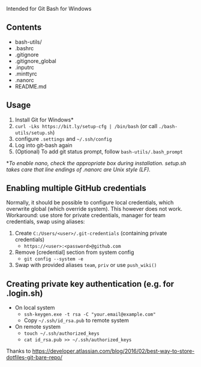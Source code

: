 Intended for Git Bash for Windows

## Contents
* bash-utils/
* .bashrc
* .gitignore
* .gitignore_global
* .inputrc
* .minttyrc
* .nanorc
* README.md

## Usage
1. Install Git for Windows*
1. `curl -Lks https://bit.ly/setup-cfg | /bin/bash`
   (or call `./bash-utils/setup.sh`)
1. configure `.settings` and `~/.ssh/config`
1. Log into git-bash again
1. (Optional) To add git status prompt, follow `bash-utils/.bash_prompt`

*_To enable nano, check the appropriate box during installation. setup.sh takes care that line endings of .nanorc are Unix style (LF)._

## Enabling multiple GitHub credentials
Normally, it should be possible to configure local credentials, which overwrite global (which override system).
This however does not work.
Workaround: use store for private credentials, manager for team credentials, swap using aliases:
1. Create `C:/Users/<user>/.git-credentials` (containing private credentials)
   * `https://<user>:<password>@github.com`
2. Remove [credential] section from system config
   * `git config --system -e`
3. Swap with provided aliases `team`, `priv` or use `push_wiki()`

## Creating private key authentication (e.g. for .login.sh)
* On local system
  * `ssh-keygen.exe -t rsa -C "your.email@example.com"`
  * Copy `~/.ssh/id_rsa.pub` to remote system
* On remote system
  * `touch ~/.ssh/authorized_keys`
  * `cat id_rsa.pub >> ~/.ssh/authorized_keys`


Thanks to https://developer.atlassian.com/blog/2016/02/best-way-to-store-dotfiles-git-bare-repo/
